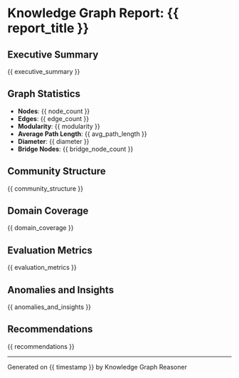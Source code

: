 # Knowledge Graph Report: {{ report_title }}

## Executive Summary

{{ executive_summary }}

## Graph Statistics

- **Nodes**: {{ node_count }}
- **Edges**: {{ edge_count }}
- **Modularity**: {{ modularity }}
- **Average Path Length**: {{ avg_path_length }}
- **Diameter**: {{ diameter }}
- **Bridge Nodes**: {{ bridge_node_count }}

## Community Structure

{{ community_structure }}

## Domain Coverage

{{ domain_coverage }}

## Evaluation Metrics

{{ evaluation_metrics }}

## Anomalies and Insights

{{ anomalies_and_insights }}

## Recommendations

{{ recommendations }}

---

Generated on {{ timestamp }} by Knowledge Graph Reasoner
